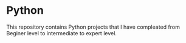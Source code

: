 # Python

This repository contains Python projects that I have compleated from Beginer level to intermediate to expert level.
